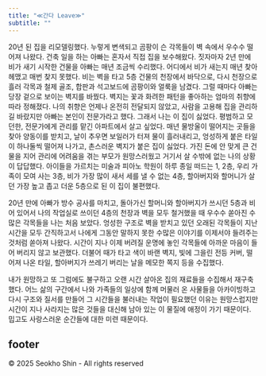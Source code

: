 ```yaml
---
title: "≪간다 Leave≫"
subtitle: ""
---
```


20년 된 집을 리모델링했다. 누렇게 변색되고 곰팡이 슨 각목들이 벽 속에서 우수수 떨어져 나왔다. 건축 일을 하는 아빠는 혼자서 직접 집을 보수해왔다. 짓자마자 2년 만에 비가 새기 시작한 건물을 아빠는 매년 조금씩 수리했다. 어디에서 비가 새는지 매년 찾아 헤맸고 매번 찾지 못했다. 비는 벽을 타고 5층 건물의 천장에서 바닥으로, 다시 천장으로 흘러 각목과 철제 골조, 합판과 석고보드에 곰팡이와 얼룩을 남겼다. 그럴 때마다 아빠는 당장 겉으로 보이는 벽지를 바꿨다. 벽지는 꽃과 화려한 패턴을 좋아하는 엄마의 취향에 따라 정해졌다. 나의 취향은 언제나 온전히 전달되지 않았고, 사람을 고용해 집을 관리하길 바랐지만 아빠는 본인이 전문가라고 했다.
그래서 나는 이 집이 싫었다. 평범하고 모던한, 전문가에게 관리를 맡긴 아파트에서 살고 싶었다. 매년 물방울이 떨어지는 곳들을 찾아 양동이를 받치고, 날이 추우면 보일러가 터져 물이 흘러내리고, 엉성하게 붙은 타일이 하나둘씩 떨어져 나가고, 촌스러운 벽지가 붙은 집이 싫었다. 가진 돈에 안 맞게 큰 건물을 지어 관리에 어려움을 겪는 부모가 원망스러웠고 거기서 살 수밖에 없는 나의 상황이 답답했다. 아이들을 가르치는 미술과 피아노 학원이 하루 종일 떠드는 1, 2층, 우리 가족이 모여 사는 3층, 비가 가장 많이 새서 세를 낼 수 없는 4층, 할아버지와 할머니가 살던 가장 높고 좁고 더운 5층으로 된 이 집이 불편했다.

20년 만에 아빠가 방수 공사를 마치고, 돌아가신 할머니와 할아버지가 쓰시던 5층과 비어 있어서 나의 작업실로 쓰이던 4층의 천장과 벽을 모두 철거했을 때 우수수 쏟아진 수많은 각목들을 나는 처음 보았다. 엉성한 구조로 벽을 받치고 있던 오래된 각목들이 지난 시간을 모두 간직하고서 나에게 그동안 말하지 못한 수많은 이야기를 이제서야 들려주는 것처럼 쏟아져 나왔다. 시간이 지나 이제 버려질 운명에 놓인 각목들에 아까운 마음이 들어 버리지 않고 보관했다. 더불어 때가 타고 색이 바랜 벽지, 빛에 그을린 전등 커버, 떨어져 나온 타일, 할아버지가 쓰레기 버리는 날을 메모한 쪽지 등을 수집했다.

내가 원망하고 또 그럼에도 불구하고 오랜 시간 살아온 집의 재료들을 수집해서 재구축했다. 어느 삶의 구간에서 나와 가족들의 일상에 함께 머물러 온 사물들을 아카이빙하고 다시 구조와 질서를 만들어 그 시간들을 불러내는 작업이 필요했던 이유는 원망스럽지만 시간이 지나 사라지는 많은 것들을 대신해 남아 있는 이 물질에 애정이 가기 때문이다. 밉고도 사랑스러운 순간들에 대한 미련 때문이다.

## footer

© 2025 Seokho Shin - All rights reserved
